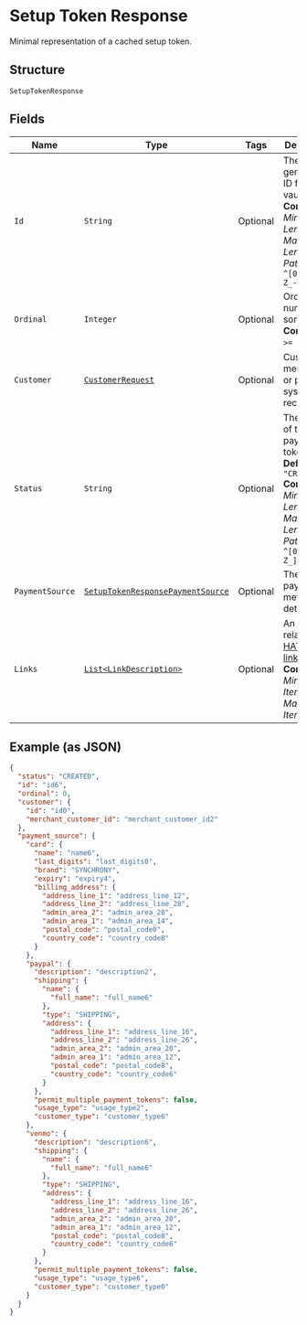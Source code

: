 
# Setup Token Response

Minimal representation of a cached setup token.

## Structure

`SetupTokenResponse`

## Fields

| Name | Type | Tags | Description | Getter | Setter |
|  --- | --- | --- | --- | --- | --- |
| `Id` | `String` | Optional | The PayPal-generated ID for the vault token.<br>**Constraints**: *Minimum Length*: `1`, *Maximum Length*: `36`, *Pattern*: `^[0-9a-zA-Z_-]+$` | String getId() | setId(String id) |
| `Ordinal` | `Integer` | Optional | Ordinal number for sorting.<br>**Constraints**: `>= 1`, `<= 99` | Integer getOrdinal() | setOrdinal(Integer ordinal) |
| `Customer` | [`CustomerRequest`](../../doc/models/customer-request.md) | Optional | Customer in merchant's or partner's system of records. | CustomerRequest getCustomer() | setCustomer(CustomerRequest customer) |
| `Status` | `String` | Optional | The status of the payment token.<br>**Default**: `"CREATED"`<br>**Constraints**: *Minimum Length*: `1`, *Maximum Length*: `255`, *Pattern*: `^[0-9A-Z_]+$` | String getStatus() | setStatus(String status) |
| `PaymentSource` | [`SetupTokenResponsePaymentSource`](../../doc/models/setup-token-response-payment-source.md) | Optional | The setup payment method details. | SetupTokenResponsePaymentSource getPaymentSource() | setPaymentSource(SetupTokenResponsePaymentSource paymentSource) |
| `Links` | [`List<LinkDescription>`](../../doc/models/link-description.md) | Optional | An array of related [HATEOAS links](/api/rest/responses/#hateoas).<br>**Constraints**: *Minimum Items*: `1`, *Maximum Items*: `32` | List<LinkDescription> getLinks() | setLinks(List<LinkDescription> links) |

## Example (as JSON)

```json
{
  "status": "CREATED",
  "id": "id6",
  "ordinal": 0,
  "customer": {
    "id": "id0",
    "merchant_customer_id": "merchant_customer_id2"
  },
  "payment_source": {
    "card": {
      "name": "name6",
      "last_digits": "last_digits0",
      "brand": "SYNCHRONY",
      "expiry": "expiry4",
      "billing_address": {
        "address_line_1": "address_line_12",
        "address_line_2": "address_line_28",
        "admin_area_2": "admin_area_28",
        "admin_area_1": "admin_area_14",
        "postal_code": "postal_code0",
        "country_code": "country_code8"
      }
    },
    "paypal": {
      "description": "description2",
      "shipping": {
        "name": {
          "full_name": "full_name6"
        },
        "type": "SHIPPING",
        "address": {
          "address_line_1": "address_line_16",
          "address_line_2": "address_line_26",
          "admin_area_2": "admin_area_20",
          "admin_area_1": "admin_area_12",
          "postal_code": "postal_code8",
          "country_code": "country_code6"
        }
      },
      "permit_multiple_payment_tokens": false,
      "usage_type": "usage_type2",
      "customer_type": "customer_type6"
    },
    "venmo": {
      "description": "description6",
      "shipping": {
        "name": {
          "full_name": "full_name6"
        },
        "type": "SHIPPING",
        "address": {
          "address_line_1": "address_line_16",
          "address_line_2": "address_line_26",
          "admin_area_2": "admin_area_20",
          "admin_area_1": "admin_area_12",
          "postal_code": "postal_code8",
          "country_code": "country_code6"
        }
      },
      "permit_multiple_payment_tokens": false,
      "usage_type": "usage_type6",
      "customer_type": "customer_type0"
    }
  }
}
```


